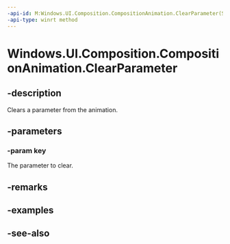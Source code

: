 ```yaml
---
-api-id: M:Windows.UI.Composition.CompositionAnimation.ClearParameter(System.String)
-api-type: winrt method
---
```


<!-- Method syntax
public void ClearParameter(System.String key)
-->

# Windows.UI.Composition.CompositionAnimation.ClearParameter

## -description
Clears a parameter from the animation.



## -parameters
### -param key
The parameter to clear.

## -remarks

## -examples

## -see-also
